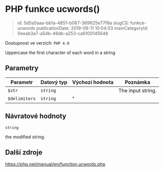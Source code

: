 PHP funkce ucwords()
================================

> id: 5d5a5aaa-bb1a-4851-b067-369625e77f8a
> slugCS: funkce-ucwords
> publicationDate: 2019-09-11 10:04:03
> mainCategoryId: 0eeab3a7-a54b-46db-a253-ca6100145648

Dostupnost ve verzích: `PHP 4.0`

Uppercase the first character of each word in a string


Parametry
--------------

| Parametr | Datový typ | Výchozí hodnota | Poznámka |
|-----|-----|-----|-----|
| `$str` | `string` |  | The input string. |
| `$delimiters` | `string` | " |  |


Návratové hodnoty
----------------

`string`

the modified string.

Další zdroje
------------

https://php.net/manual/en/function.ucwords.php
